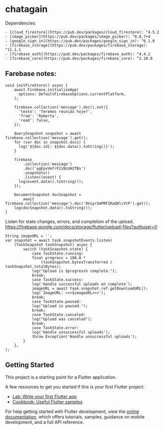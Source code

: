 # chatagain

Dependencies:

    - [cloud_firestore](https://pub.dev/packages/cloud_firestore): ^4.5.2
    - [image_picker](https://pub.dev/packages/image_picker): ^0.8.7+4
    - [google_sign_in](https://pub.dev/packages/google_sign_in): ^6.1.0
    - [firebase_storage](https://pub.dev/packages/firebase_storage): ^11.1.1
    - [firebase_auth](https://pub.dev/packages/firebase_auth): ^4.4.2
    - [firebase_core](https://pub.dev/packages/firebase_core): ^2.10.0

## Farebase notes:

```
void initFireStore() async {
    await Firebase.initializeApp(
      options: DefaultFirebaseOptions.currentPlatform,
    );

    firebase.collection('message').doc().set({
      'texto': 'Teremos reunião hoje?',
      'from': 'Roberta',
      'read': false,
    });

    QuerySnapshot snapshot = await firebase.collection('message').get();
    for (var doc in snapshot.docs) {
      log('${doc.id}: ${doc.data().toString()}');
    }

    firebase
        .collection('message')
        .doc('agEpvVmfrF2iNzUH2TBs')
        .snapshots()
        .listen((event) {
      log(event.data().toString());
    });

    DocumentSnapshot docSnapshot =
        await firebase.collection('message').doc('8VuyrSmPRF1RaQKlcVtP').get();
    log(docSnapshot.data().toString());
}
```


Listen for state changes, errors, and completion of the upload.
https://firebase.google.com/docs/storage/flutter/upload-files?authuser=0

```
String imageURL = '';
var snapshot = await task.snapshotEvents.listen(
    (TaskSnapshot taskSnapshot) async {
        switch (taskSnapshot.state) {
            case TaskState.running:
            final progress = 100.0 *
                (taskSnapshot.bytesTransferred / taskSnapshot.totalBytes);
            log("Upload is $progress% complete.");
            break;
            case TaskState.success:
            log('Handle successful uploads on complete');
            imageURL = await task.snapshot.ref.getDownloadURL();
            log('ImageURL: >>>$imageURL<<<');
            break;
            case TaskState.paused:
            log("Upload is paused.");
            break;
            case TaskState.canceled:
            log("Upload was canceled");
            break;
            case TaskState.error:
            log('Handle unsuccessful uploads');
            throw Exception('Handle unsuccessful uploads');
        }
    },
);
```

## Getting Started

This project is a starting point for a Flutter application.

A few resources to get you started if this is your first Flutter project:

- [Lab: Write your first Flutter app](https://docs.flutter.dev/get-started/codelab)
- [Cookbook: Useful Flutter samples](https://docs.flutter.dev/cookbook)

For help getting started with Flutter development, view the
[online documentation](https://docs.flutter.dev/), which offers tutorials,
samples, guidance on mobile development, and a full API reference.
